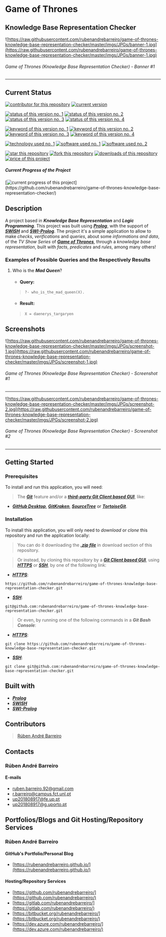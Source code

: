 # Game of Thrones 
## Knowledge Base Representation Checker

![https://raw.githubusercontent.com/rubenandrebarreiro/game-of-thrones-knowledge-base-representation-checker/master/imgs/JPGs/banner-1.jpg](https://raw.githubusercontent.com/rubenandrebarreiro/game-of-thrones-knowledge-base-representation-checker/master/imgs/JPGs/banner-1.jpg)
######  Game of Thrones (Knowledge Base Representation Checker) - Banner #1

***

## Current Status
[![contributor for this repository](https://img.shields.io/badge/contributor-rubenandrebarreiro-blue.svg)](https://github.com/rubenandrebarreiro/)
[![current version](https://img.shields.io/badge/version-1.0-magenta.svg)](https://github.com/rubenandrebarreiro/game-of-thrones-knowledge-base-representation-checker/)

[![status of this version no. 1](https://img.shields.io/badge/status-completed-orange.svg)](https://github.com/rubenandrebarreiro/game-of-thrones-knowledge-base-representation-checker/)
[![status of this version no. 2](https://img.shields.io/badge/status-final-orange.svg)](https://github.com/rubenandrebarreiro/game-of-thrones-knowledge-base-representation-checker/)
[![status of this version no. 3](https://img.shields.io/badge/status-stable-orange.svg)](https://github.com/rubenandrebarreiro/game-of-thrones-knowledge-base-representation-checker/)
[![status of this version no. 4](https://img.shields.io/badge/status-documented-orange.svg)](https://github.com/rubenandrebarreiro/game-of-thrones-knowledge-base-representation-checker/)

[![keyword of this version no. 1](https://img.shields.io/badge/keyword-knowledge&nbsp;base-brown.svg)](https://github.com/rubenandrebarreiro/game-of-thrones-knowledge-base-representation-checker/)
[![keyword of this version no. 2](https://img.shields.io/badge/keyword-knowledge&nbsp;representation-brown.svg)](https://github.com/rubenandrebarreiro/game-of-thrones-knowledge-base-representation-checker/)
[![keyword of this version no. 3](https://img.shields.io/badge/keyword-logic-brown.svg)](https://github.com/rubenandrebarreiro/game-of-thrones-knowledge-base-representation-checker/)
[![keyword of this version no. 4](https://img.shields.io/badge/keyword-game&nbsp;of&nbsp;thrones-brown.svg)](https://github.com/rubenandrebarreiro/game-of-thrones-knowledge-base-representation-checker/)

[![technology used no. 1](https://img.shields.io/badge/built&nbsp;with-prolog-red.svg)](https://en.wikipedia.org/wiki/Prolog)
[![software used no. 1](https://img.shields.io/badge/software-swish-gold.svg)](https://swish.swi-prolog.org)
[![software used no. 2](https://img.shields.io/badge/software-swi&nbsp;prolog-gold.svg)](https://www.swi-prolog.org/)

[![star this repository](http://githubbadges.com/star.svg?user=rubenandrebarreiro&repo=game-of-thrones-knowledge-base-representation-checker&style=flat)](https://github.com/rubenandrebarreiro/game-of-thrones-knowledge-base-representation-checker/stargazers)
[![fork this repository](http://githubbadges.com/fork.svg?user=rubenandrebarreiro&repo=game-of-thrones-knowledge-base-representation-checker&style=flat)](https://github.com/rubenandrebarreiro/game-of-thrones-knowledge-base-representation-checker/fork)
[![downloads of this repository](https://img.shields.io/github/downloads/rubenandrebarreiro/game-of-thrones-knowledge-base-representation-checker/total.svg)](https://github.com/rubenandrebarreiro/game-of-thrones-knowledge-base-representation-checker/archive/master.zip)
[![price of this project](https://img.shields.io/badge/price-free-success.svg)](https://github.com/rubenandrebarreiro/game-of-thrones-knowledge-base-representation-checker/archive/master.zip)

##### Current Progress of the Project

[![current progress of this project](http://progressed.io/bar/100?title=&nbsp;completed&nbsp;)](https://github.com/rubenandrebarreiro/game-of-thrones-knowledge-base-representation-checker/)


## Description

A project based in **_Knowledge Base Representation_** and **_Logic Programming_**. This project was built using [**_Prolog_**](https://en.wikipedia.org/wiki/Prolog), with the support of [**_SWISH_**](https://swish.swi-prolog.org/) and [**_SWI-Prolog_**](https://www.swi-prolog.org). The project it's a simple application to allow to make _checks_, _verifications_ and _queries_, about some _informations and data_, of the _TV Show Series_ of [**_Game of Thrones_**](https://en.wikipedia.org/wiki/Game_of_Thrones), through a _knowledge base representation_, built with _facts_, _predicates_ and _rules_, among many others!

### Examples of Possible Queries and the Respectively Results

1. Who is the **_Mad Queen_**?
   * #### Query:
   > ```
   > ?- who_is_the_mad_queen(X).
   > ```
   * #### Result:
   > ```
   > X = daenerys_targaryen
   > ```

## Screenshots

![https://raw.githubusercontent.com/rubenandrebarreiro/game-of-thrones-knowledge-base-representation-checker/master/imgs/JPGs/screenshot-1.jpg](https://raw.githubusercontent.com/rubenandrebarreiro/game-of-thrones-knowledge-base-representation-checker/master/imgs/JPGs/screenshot-1.jpg)
######  Game of Thrones (Knowledge Base Representation Checker) - Screenshot #1

***

![https://raw.githubusercontent.com/rubenandrebarreiro/game-of-thrones-knowledge-base-representation-checker/master/imgs/JPGs/screenshot-2.jpg](https://raw.githubusercontent.com/rubenandrebarreiro/game-of-thrones-knowledge-base-representation-checker/master/imgs/JPGs/screenshot-2.jpg)
######  Game of Thrones (Knowledge Base Representation Checker) - Screenshot #2

***


## Getting Started

### Prerequisites
To install and run this application, you will need:
> The [**_Git_**](https://git-scm.com/) feature and/or a [**_third-party Git Client based GUI_**](https://git-scm.com/downloads/guis/), like:
* [**_GitHub Desktop_**](https://desktop.github.com/), [**_GitKraken_**](https://www.gitkraken.com/), [**_SourceTree_**](https://www.sourcetreeapp.com/) or [**_TortoiseGit_**](https://tortoisegit.org/).

### Installation
To install this application, you will only need to _download_ or _clone_ this repository and run the application locally:

> You can do it downloading the [**_.zip file_**](https://github.com/rubenandrebarreiro/game-of-thrones-knowledge-base-representation-checker/archive/master.zip) in download section of this repository.

> Or instead, by cloning this repository by a [**_Git Client based GUI_**](https://git-scm.com/downloads/guis), using [**_HTTPS_**](https://en.wikipedia.org/wiki/HTTPS) or [**_SSH_**](https://en.wikipedia.org/wiki/SSH_File_Transfer_Protocol), by one of the following link:
* [**_HTTPS_**](https://en.wikipedia.org/wiki/HTTPS):
```
https://github.com/rubenandrebarreiro/game-of-thrones-knowledge-base-representation-checker.git
```
* [**_SSH_**](https://en.wikipedia.org/wiki/SSH_File_Transfer_Protocol):
```
git@github.com:rubenandrebarreiro/game-of-thrones-knowledge-base-representation-checker.git
```

> Or even, by running one of the following commands in a **_Git Bash Console_**:
* [**_HTTPS_**](https://en.wikipedia.org/wiki/HTTPS):
```
git clone https://github.com/rubenandrebarreiro/game-of-thrones-knowledge-base-representation-checker.git
```
* [**_SSH_**](https://en.wikipedia.org/wiki/SSH_File_Transfer_Protocol):
```
git clone git@github.com:rubenandrebarreiro/game-of-thrones-knowledge-base-representation-checker.git
```

## Built with
* [**_Prolog_**](https://en.wikipedia.org/wiki/Prolog)
* [**_SWISH_**](https://swish.swi-prolog.org/)
* [**_SWI-Prolog_**](https://www.swi-prolog.org)

## Contributors

> [Rúben André Barreiro](https://github.com/rubenandrebarreiro/)

## Contacts

### Rúben André Barreiro
#### E-mails
* [ruben.barreiro.92@gmail.com](mailto:ruben.barreiro.92@gmail.com)
* [r.barreiro@campus.fct.unl.pt](mailto:r.barreiro@campus.fct.unl.pt)
* [up201808917@fe.up.pt](mailto:up201808917@fe.up.pt)
* [up201808917@g.uporto.pt](mailto:up201808917@g.uporto.pt)

## Portfolios/Blogs and Git Hosting/Repository Services

### Rúben André Barreiro
#### GitHub's Portfolio/Personal Blog
* [https://rubenandrebarreiro.github.io/](https://rubenandrebarreiro.github.io/)

#### Hosting/Repository Services
* [https://github.com/rubenandrebarreiro/](https://github.com/rubenandrebarreiro/)
* [https://gitlab.com/rubenandrebarreiro/](https://gitlab.com/rubenandrebarreiro/)
* [https://bitbucket.org/rubenandrebarreiro/](https://bitbucket.org/rubenandrebarreiro/)
* [https://dev.azure.com/rubenandrebarreiro/](https://dev.azure.com/rubenandrebarreiro/)
